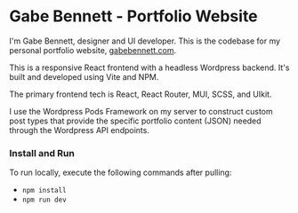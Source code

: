 # Gabe Bennett - Portfolio Website

I'm Gabe Bennett, designer and UI developer. 
This is the codebase for my personal portfolio website, 
[gabebennett.com](https://gabebennett.com).

This is a responsive React frontend with a headless 
Wordpress backend. It's built and developed using Vite and NPM.

The primary frontend tech is React, React Router, MUI, SCSS, and UIkit.

I use the Wordpress Pods Framework on my server to construct custom post 
types that provide the specific portfolio content 
(JSON) needed through the Wordpress API endpoints.

### Install and Run

To run locally, execute the following commands after pulling:

- `npm install`
- `npm run dev`

